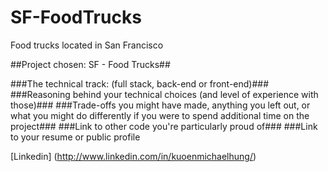 SF-FoodTrucks
=============

Food trucks located in San Francisco

##Project chosen: SF - Food Trucks##

###The technical track: (full stack, back-end or front-end)###
###Reasoning behind your technical choices (and level of experience with those)###
###Trade-offs you might have made, anything you left out, or what you might do differently if you were to spend additional time on the project###
###Link to other code you're particularly proud of###
###Link to your resume or public profile

[Linkedin] (http://www.linkedin.com/in/kuoenmichaelhung/)
